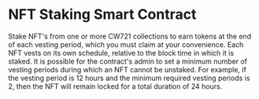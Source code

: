 # NFT Staking Smart Contract

Stake NFT's from one or more CW721 collections to earn tokens at the end of each
vesting period, which you must claim at your convenience. Each NFT vests on its
own schedule, relative to the block time in which it is staked. It is possible
for the contract's admin to set a minimum number of vesting periods during which
an NFT cannot be unstaked. For example, if the vesting period is 12 hours and
the minimum required vesting periods is 2, then the NFT will remain locked for a
total duration of 24 hours.
